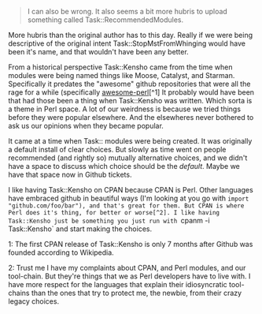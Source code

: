 
> I can also be wrong. It also seems a bit more hubris to upload something called Task::RecommendedModules.

More hubris than the original author has to this day. Really if we were being descriptive of the original intent Task::StopMstFromWhinging would have been it's name, and that wouldn't have been any better.

From a historical perspective Task::Kensho came from the time when modules were being named things like Moose, Catalyst, and Starman. Specifically it predates the "awesome" github repositories that were all the rage for a while (specifically [awesome-perl](https://github.com/hachiojipm/awesome-perl)[^1] It probably would have been that had those been a thing when Task::Kensho was written. Which sorta is a theme in Perl space. A lot of our weirdness is because we tried things before they were popular elsewhere. And the elsewheres never bothered to ask us our opinions when they became popular.

It came at a time when Task:: modules were being created. It was originally a default install of clear choices. But slowly as time went on people recommended (and rightly so) mutually alternative choices, and we didn't have a space to discuss which choice should be the *default*. Maybe we have that space now in Github tickets.

I like having Task::Kensho on CPAN because CPAN is Perl. Other languages have embraced github in beautiful ways (I'm looking at you go with `import "github.com/foo/bar"), and that's great for them. But CPAN is where Perl does it's thing, for better or worse[^2]. I like having Task::Kensho just be something you just run with `cpanm -i Task::Kensho` and start making the choices.

1: The first CPAN release of Task::Kensho is only 7 months after Github was founded according to Wikipedia.

2: Trust me I have my complaints about CPAN, and Perl modules, and our tool-chain. But they're things that we as Perl developers have to live with. I have more respect for the languages that explain their idiosyncratic tool-chains than the ones that try to protect me, the newbie, from their crazy legacy choices. 
